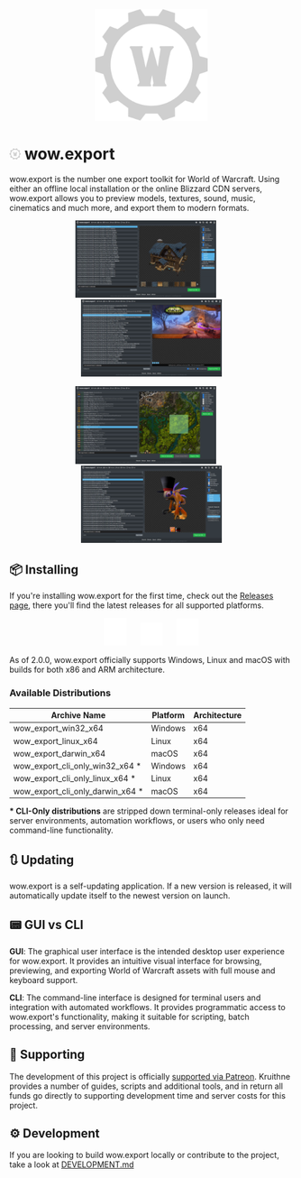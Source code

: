 <p align="center"><img src="docs/assets/wow_export_logo.svg" width=200></p>

# <img src="docs/assets/wow_export_logo.svg" width=20> wow.export

wow.export is the number one export toolkit for World of Warcraft. Using either an offline local installation or the online Blizzard CDN servers, wow.export allows you to preview models, textures, sound, music, cinematics and much more, and export them to modern formats.

<p align="center">
	<img src="docs/assets/screenshot_1.png" width=250>
	<span>&nbsp;&nbsp;&nbsp;&nbsp;</span>
	<img src="docs/assets/screenshot_2.png" width=250>
</p>
<p align="center">
	<img src="docs/assets/screenshot_3.png" width=250>
	<span>&nbsp;&nbsp;&nbsp;&nbsp;</span>
	<img src="docs/assets/screenshot_4.png" width=250>
</p>

## 📦 Installing

If you're installing wow.export for the first time, check out the [Releases page](https://github.com/Kruithne/wow.export/releases), there you'll find the latest releases for all supported platforms.

<p align="center">
	<img src="docs/assets/os_logo_apple.svg" width=40>
	<span>&nbsp;&nbsp;&nbsp;&nbsp;</span>
	<img src="docs/assets/os_logo_windows.svg" width=40>
	<span>&nbsp;&nbsp;&nbsp;&nbsp;</span>
	<img src="docs/assets/os_logo_linux.svg" width=40>
</p>

As of 2.0.0, wow.export officially supports Windows, Linux and macOS with builds for both x86 and ARM architecture.

### Available Distributions

| Archive Name | Platform | Architecture |
|--------------|----------|--------------|
| wow_export_win32_x64 | Windows | x64 |
| wow_export_linux_x64 | Linux | x64 |
| wow_export_darwin_x64 | macOS | x64 |
| wow_export_cli_only_win32_x64 \* | Windows | x64 |
| wow_export_cli_only_linux_x64 \* | Linux | x64 |
| wow_export_cli_only_darwin_x64 \* | macOS | x64 |

**\* CLI-Only distributions** are stripped down terminal-only releases ideal for server environments, automation workflows, or users who only need command-line functionality.

## 🔃 Updating

wow.export is a self-updating application. If a new version is released, it will automatically update itself to the newest version on launch.

## 📟 GUI vs CLI

**GUI**: The graphical user interface is the intended desktop user experience for wow.export. It provides an intuitive visual interface for browsing, previewing, and exporting World of Warcraft assets with full mouse and keyboard support.

**CLI**: The command-line interface is designed for terminal users and integration with automated workflows. It provides programmatic access to wow.export's functionality, making it suitable for scripting, batch processing, and server environments.

## 💸 Supporting

The development of this project is officially [supported via Patreon](https://www.patreon.com/c/kruithne). Kruithne provides a number of guides, scripts and additional tools, and in return all funds go directly to supporting development time and server costs for this project.

## ⚙️ Development

If you are looking to build wow.export locally or contribute to the project, take a look at [DEVELOPMENT.md](/DEVELOPMENT.md)